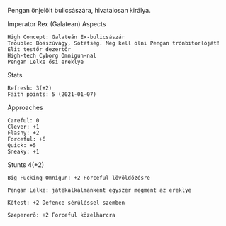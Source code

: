 Pengan önjelölt bulicsászára, hivatalosan királya.


Imperator Rex (Galatean)
Aspects

    High Concept: Galateán Ex-bulicsászár
    Trouble: Bosszúvágy, Sötétség. Meg kell ölni Pengan trónbitorlóját!
    Elit testőr dezertőr
    High-tech Cyborg Omnigun-nal
    Pengan Lelke ősi ereklye

Stats

    Refresh: 3(+2)
    Faith points: 5 (2021-01-07)

Approaches

    Careful: 0
    Clever: +1
    Flashy: +2
    Forceful: +6
    Quick: +5
    Sneaky: +1

Stunts
4(+2)
    
    Big Fucking Omnigun: +2 Forceful lövöldözésre
    
    Pengan Lelke: játékalkalmanként egyszer megment az ereklye
    
    Kőtest: +2 Defence sérüléssel szemben
    
    Szepererő: +2 Forceful közelharcra


